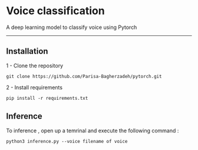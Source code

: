 # Voice classification

A deep learning model to classify voice using Pytorch

---
## Installation
1 - Clone the repository
```
git clone https://github.com/Parisa-Bagherzadeh/pytorch.git
```
2 - Install requirements
```
pip install -r requirements.txt
```

## Inference

To inference , open up a temrinal and execute the following command :

```
python3 inference.py --voice filename of voice 
```
